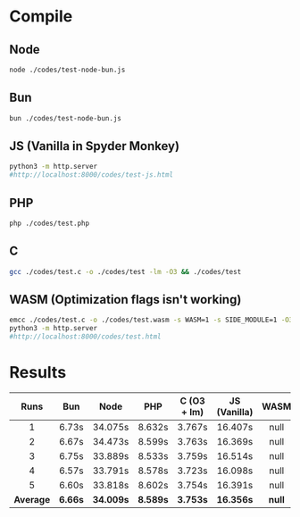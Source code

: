 # Compile
## Node
```bash
node ./codes/test-node-bun.js
```

## Bun
```bash
bun ./codes/test-node-bun.js
```

## JS (Vanilla in Spyder Monkey)
```bash
python3 -m http.server 
#http://localhost:8000/codes/test-js.html
```

## PHP
```bash
php ./codes/test.php
```

## C
```bash
gcc ./codes/test.c -o ./codes/test -lm -O3 && ./codes/test
```

## WASM (Optimization flags isn't working)
```bash
emcc ./codes/test.c -o ./codes/test.wasm -s WASM=1 -s SIDE_MODULE=1 -O3
python3 -m http.server
#http://localhost:8000/codes/test.html
```

# Results

|  Runs  |   Bun   |    Node    |    PHP    |  C (O3 + lm)  | JS (Vanilla) |  WASM  |
| :----: | :-----: | :--------: | :-------: | :-----------: | :----------: | :----: |
|    1   |  6.73s  |  34.075s   |  8.632s   |     3.767s    |   16.407s    |  null  |
|    2   |  6.67s  |  34.473s   |  8.599s   |     3.763s    |   16.369s    |  null  |
|    3   |  6.75s  |  33.889s   |  8.533s   |     3.759s    |   16.514s    |  null  |
|    4   |  6.57s  |  33.791s   |  8.578s   |     3.723s    |   16.098s    |  null  |
|    5   |  6.60s  |  33.818s   |  8.602s   |     3.754s    |   16.391s    |  null  |
| **Average** | **6.66s** | **34.009s** | **8.589s** | **3.753s** | **16.356s** | **null** |